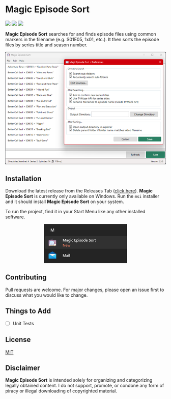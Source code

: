 # Magic Episode Sort

[![](https://img.shields.io/github/v/release/criticalsession/magic-episode-sort-v2)](https://github.com/criticalsession/Magic-Episode-Sort-v2/releases)
[![](https://img.shields.io/github/issues/criticalsession/Magic-Episode-Sort-v2)](https://github.com/criticalsession/Magic-Episode-Sort-v2/issues) 
[![](https://img.shields.io/github/license/criticalsession/magic-episode-sort-v2)](https://choosealicense.com/licenses/mit/)

**Magic Episode Sort** searches for and finds episode files using common markers in the filename (e.g. S01E05, 1x01, etc.). It then sorts the episode files by series title and season number.

<p align="Center"><img width="640" src="https://github.com/criticalsession/Magic-Episode-Sort-v2/blob/master/doc-assets/main-window-upd.png?raw=true" /></p>

## Installation

Download the latest release from the Releases Tab ([click here](https://github.com/criticalsession/Magic-Episode-Sort-v2/releases)). **Magic Episode Sort** is currently only available on Windows. Run the `msi` installer and it should install **Magic Episode Sort** on your system.

To run the project, find it in your Start Menu like any other installed software.

<p align="center"><img src="https://github.com/criticalsession/Magic-Episode-Sort-v2/blob/master/doc-assets/find-mes.png?raw=true" /></p>

## Contributing

Pull requests are welcome. For major changes, please open an issue first
to discuss what you would like to change.

## Things to Add

- [ ] Unit Tests

## License

[MIT](https://choosealicense.com/licenses/mit/)

## Disclaimer

**Magic Episode Sort** is intended solely for organizing and categorizing legally obtained content. I do not support, promote, or condone any form of piracy or illegal downloading of copyrighted material. 